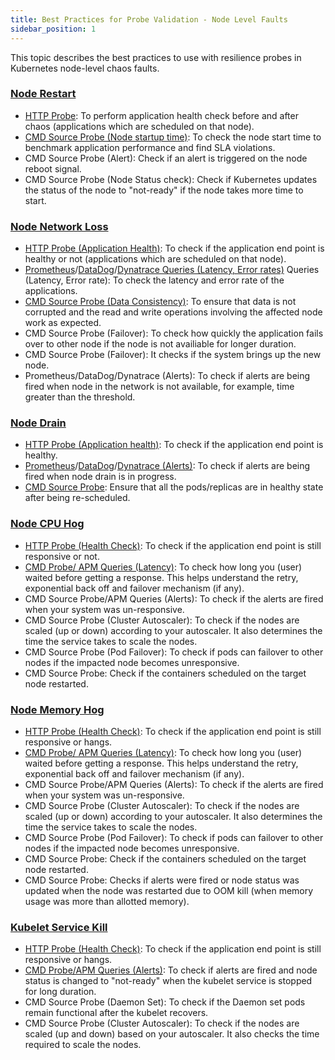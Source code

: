 ```yaml
---
title: Best Practices for Probe Validation - Node Level Faults
sidebar_position: 1
---
```


This topic describes the best practices to use with resilience probes in Kubernetes node-level chaos faults.

### [Node Restart](/docs/chaos-engineering/faults/chaos-faults/kubernetes/node/node-restart)

- [HTTP Probe](/docs/chaos-engineering/guides/probes/http-probe): To perform application health check before and after chaos (applications which are scheduled on that node).
- [CMD Source Probe (Node startup time)](/docs/chaos-engineering/guides/probes/command-probes): To check the node start time to benchmark application performance and find SLA violations.
- CMD Source Probe (Alert): Check if an alert is triggered on the node reboot signal.
- CMD Source Probe (Node Status check): Check if Kubernetes updates the status of the node to "not-ready" if the node takes more time to start. 


### [Node Network Loss](/docs/chaos-engineering/faults/chaos-faults/kubernetes/node/node-network-loss)

- [HTTP Probe (Application Health)](/docs/chaos-engineering/guides/probes/http-probe): To check if the application end point is healthy or not (applications which are scheduled on that node).
- [Prometheus](/docs/chaos-engineering/guides/probes/prometheus-probes)/[DataDog](/docs/chaos-engineering/guides/probes/apm-probes)/[Dynatrace Queries (Latency, Error rates)](/docs/chaos-engineering/guides/probes/apm-probes) Queries (Latency, Error rate): To check the latency and error rate of the applications.
- [CMD Source Probe (Data Consistency)](/docs/chaos-engineering/guides/probes/command-probes): To ensure that data is not corrupted and the read and write operations involving the affected node work as expected.
- CMD Source Probe (Failover): To check how quickly the application fails over to other node if the node is not availiable for longer duration. 
- CMD Source Probe (Failover): It checks if the system brings up the new node.
- Prometheus/DataDog/Dynatrace (Alerts): To check if alerts are being fired when node in the network is not available, for example, time greater than the threshold.

### [Node Drain](/docs/chaos-engineering/faults/chaos-faults/kubernetes/node/node-drain)

-  [HTTP Probe (Application health)](/docs/chaos-engineering/guides/probes/http-probe): To check if the application end point is healthy.
- [Prometheus](/docs/chaos-engineering/guides/probes/prometheus-probes)/[DataDog](/docs/chaos-engineering/guides/probes/apm-probes)/[Dynatrace (Alerts)](/docs/chaos-engineering/guides/probes/apm-probes): To check if alerts are being fired when node drain is in progress.
- [CMD Source Probe](/docs/chaos-engineering/guides/probes/command-probes): Ensure that all the pods/replicas are in healthy state after being re-scheduled.


### [Node CPU Hog](/docs/chaos-engineering/faults/chaos-faults/kubernetes/node/node-cpu-hog)

- [HTTP Probe (Health Check)](/docs/chaos-engineering/guides/probes/http-probe): To check if the application end point is still responsive or not.
- [CMD Probe/ APM Queries (Latency)](/docs/chaos-engineering/guides/probes/command-probes): To check how long you (user) waited before getting a response. This helps understand the retry, exponential back off and failover mechanism (if any).
- CMD Source Probe/APM Queries (Alerts): To check if the alerts are fired when your system was un-responsive.
- CMD Source Probe (Cluster Autoscaler): To check if the nodes are scaled (up or down) according to your autoscaler. It also determines the time the service takes to scale the nodes.
- CMD Source Probe (Pod Failover): To check if pods can failover to other nodes if the impacted node becomes unresponsive.
- CMD Source Probe: Check if the containers scheduled on the target node restarted.

### [Node Memory Hog](/docs/chaos-engineering/faults/chaos-faults/kubernetes/node/node-memory-hog)

- [HTTP Probe (Health Check)](/docs/chaos-engineering/guides/probes/http-probe): To check if the application end point is still responsive or hangs.
- [CMD Probe/ APM Queries (Latency)](/docs/chaos-engineering/guides/probes/command-probes): To check how long you (user) waited before getting a response. This helps understand the retry, exponential back off and failover mechanism (if any).
- CMD Source Probe/APM Queries (Alerts): To check if the alerts are fired when your system was un-responsive.
- CMD Source Probe (Cluster Autoscaler): To check if the nodes are scaled (up or down) according to your autoscaler. It also determines the time the service takes to scale the nodes.
- CMD Source Probe (Pod Failover): To check if pods can failover to other nodes if the impacted node becomes unresponsive.
- CMD Source Probe: Check if the containers scheduled on the target node restarted.
- CMD Source Probe: Checks if alerts were fired or node status was updated when the node was restarted due to OOM kill (when memory usage was more than allotted memory).

### [Kubelet Service Kill](/docs/chaos-engineering/faults/chaos-faults/kubernetes/node/kubelet-service-kill)

- [HTTP Probe (Health Check)](/docs/chaos-engineering/guides/probes/http-probe): To check if the application end point is still responsive or hangs.
- [CMD Probe/APM Queries (Alerts)](/docs/chaos-engineering/guides/probes/command-probes): To check if alerts are fired and node status is changed to "not-ready" when the kubelet service is stopped for long duration.
- CMD Source Probe (Daemon Set): To check if the Daemon set pods remain functional after the kubelet recovers.
- CMD Source Probe (Cluster Autoscaler): To check if the nodes are scaled (up and down) based on your autoscaler. It also checks the time required to scale the nodes.